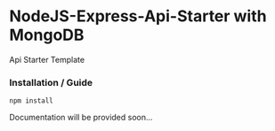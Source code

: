 # NodeJS-Express-Api-Starter with MongoDB
Api Starter Template
### Installation / Guide
```
npm install
```

Documentation will be provided soon...
